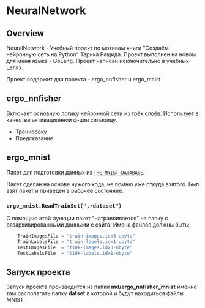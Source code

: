 # NeuralNetwork
## Overview
NeuralNetwork - Учебный проект по мотивам книги "Создаём нейронную сеть на Python" Тарика Ращида. Проект выполнен на новом для меня языке - GoLang. Проект написан исключительно в учебных целях.

Проект содержит два проекта - ergo_nnfisher и ergo_mnist

## ergo_nnfisher

Включает основную логику нейронной сети из трёх слоёв. Использует в качестве активационной ф-ции сигмоиду.
* Тренировку
* Предсказание

## ergo_mnist

Пакет для подготовки данных из [`THE MNIST DATABASE`](http://yann.lecun.com/exdb/mnist/).

Пакет сделан на основе чужого кода, не помню уже откуда взятого. Был взят пакет и приведен в рабочее состояние.

### `ergo_mnist.ReadTrainSet("./dataset")`
С помощью этой функции пакет "натравливается" на папку с разархивированными данными с сайта. Имена файлов должны быть:

```go
 	TrainImagesFile = "train-images.idx3-ubyte"
	TrainLabelsFile = "train-labels.idx1-ubyte"
	TestImagesFile  = "t10k-images.idx3-ubyte"
	TestLabelsFile  = "t10k-labels.idx1-ubyte"
```

## Запуск проекта
Запуск проекта производится из папки  **md/ergo_nnfisher_mnist** именно там располагать папку **datset** в которой и будут находиться файлы MNIST.
